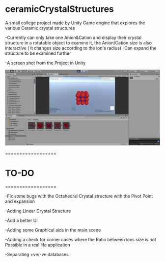 # ceramicCrystalStructures
A small college project made by Unity Game engine that explores the various Ceramic crystal structures

-Currently can only take one Anion&Cation and display their crystal structure in a rotatable object to examine it, the Anion/Cation size is also interactive ( it changes size according to the ion's radius)
-Can expand the structure to be examined further

-A screen shot from the Project in Unity

![alt text](https://raw.githubusercontent.com/InEdited/ceramicCrystalStructures/master/projectScreenshot.png)



==================
# TO-DO
==================

-Fix some bugs with the Octahedral Crystal structure with the Pivot Point and expansion 

-Adding Linear Crystal Structure

-Add a better UI 

-Adding some Graphical aids in the main scene

-Adding a check for corner cases where the Ratio between ions size is not Possible in a real life application

-Separating +ve/-ve databases


